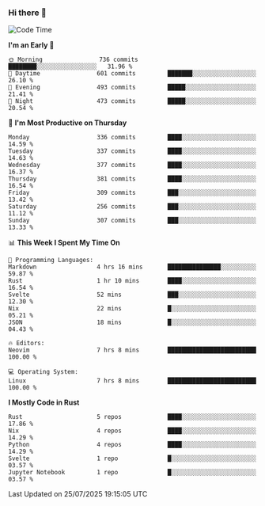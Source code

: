 ### Hi there 👋
<!--START_SECTION:waka-->
![Code Time](http://img.shields.io/badge/Code%20Time-722%20hrs%2059%20mins-blue)

**I'm an Early 🐤** 

```text
🌞 Morning                736 commits         ████████░░░░░░░░░░░░░░░░░   31.96 % 
🌆 Daytime                601 commits         ███████░░░░░░░░░░░░░░░░░░   26.10 % 
🌃 Evening                493 commits         █████░░░░░░░░░░░░░░░░░░░░   21.41 % 
🌙 Night                  473 commits         █████░░░░░░░░░░░░░░░░░░░░   20.54 % 
```
📅 **I'm Most Productive on Thursday** 

```text
Monday                   336 commits         ████░░░░░░░░░░░░░░░░░░░░░   14.59 % 
Tuesday                  337 commits         ████░░░░░░░░░░░░░░░░░░░░░   14.63 % 
Wednesday                377 commits         ████░░░░░░░░░░░░░░░░░░░░░   16.37 % 
Thursday                 381 commits         ████░░░░░░░░░░░░░░░░░░░░░   16.54 % 
Friday                   309 commits         ███░░░░░░░░░░░░░░░░░░░░░░   13.42 % 
Saturday                 256 commits         ███░░░░░░░░░░░░░░░░░░░░░░   11.12 % 
Sunday                   307 commits         ███░░░░░░░░░░░░░░░░░░░░░░   13.33 % 
```


📊 **This Week I Spent My Time On** 

```text
💬 Programming Languages: 
Markdown                 4 hrs 16 mins       ███████████████░░░░░░░░░░   59.87 % 
Rust                     1 hr 10 mins        ████░░░░░░░░░░░░░░░░░░░░░   16.54 % 
Svelte                   52 mins             ███░░░░░░░░░░░░░░░░░░░░░░   12.30 % 
Nix                      22 mins             █░░░░░░░░░░░░░░░░░░░░░░░░   05.21 % 
JSON                     18 mins             █░░░░░░░░░░░░░░░░░░░░░░░░   04.43 % 

🔥 Editors: 
Neovim                   7 hrs 8 mins        █████████████████████████   100.00 % 

💻 Operating System: 
Linux                    7 hrs 8 mins        █████████████████████████   100.00 % 
```

**I Mostly Code in Rust** 

```text
Rust                     5 repos             ████░░░░░░░░░░░░░░░░░░░░░   17.86 % 
Nix                      4 repos             ████░░░░░░░░░░░░░░░░░░░░░   14.29 % 
Python                   4 repos             ████░░░░░░░░░░░░░░░░░░░░░   14.29 % 
Svelte                   1 repo              █░░░░░░░░░░░░░░░░░░░░░░░░   03.57 % 
Jupyter Notebook         1 repo              █░░░░░░░░░░░░░░░░░░░░░░░░   03.57 % 
```




 Last Updated on 25/07/2025 19:15:05 UTC
<!--END_SECTION:waka-->

<!--
**YoganshSharma/YoganshSharma** is a ✨ _special_ ✨ repository because its `README.md` (this file) appears on your GitHub profile.

Here are some ideas to get you started:

- 🔭 I’m currently working on ...
- 🌱 I’m currently learning ...
- 👯 I’m looking to collaborate on ...
- 🤔 I’m looking for help with ...
- 💬 Ask me about ...
- 📫 How to reach me: ...
- 😄 Pronouns: ...
- ⚡ Fun fact: ...
-->
